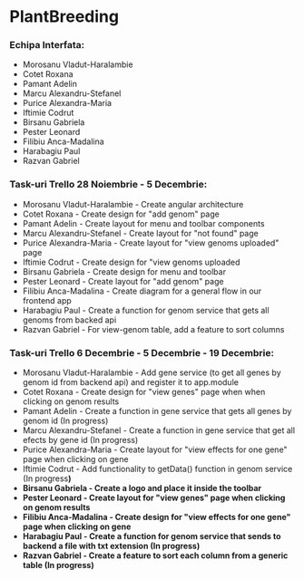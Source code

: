 # PlantBreeding

### Echipa Interfata:  
  * Morosanu Vladut-Haralambie
  * Cotet Roxana
  * Pamant Adelin
  * Marcu Alexandru-Stefanel
  * Purice Alexandra-Maria
  * Iftimie Codrut
  * Birsanu Gabriela
  * Pester Leonard
  * Filibiu Anca-Madalina
  * Harabagiu Paul
  * Razvan Gabriel

### Task-uri Trello 28 Noiembrie - 5 Decembrie:
  *  Morosanu Vladut-Haralambie - Create angular architecture
  *  Cotet Roxana - Create design for "add genom" page
  *  Pamant Adelin - Create layout for menu and toolbar components
  *  Marcu Alexandru-Stefanel - Create layout for "not found" page
  *  Purice Alexandra-Maria - Create layout for "view genoms uploaded" page
  *  Iftimie Codrut - Create design for "view genoms uploaded
  *  Birsanu Gabriela - Create design for menu and toolbar
  *  Pester Leonard - Create layout for "add genom" page
  *  Filibiu Anca-Madalina - Create diagram for a general flow in our frontend app
  *  Harabagiu Paul - Create a function for genom service that gets all genoms from backed api
  *  Razvan Gabriel - For view-genom table, add a feature to sort columns
  
### Task-uri Trello 6 Decembrie - 5 Decembrie - 19 Decembrie: 

  *  Morosanu Vladut-Haralambie - Add gene service (to get all genes by genom id from backend api) and register it to app.module
  *  Cotet Roxana - Create design for "view genes" page when when clicking on genom results
  *  Pamant Adelin - Create a function in gene service that gets all genes by genom id  (In progress)
  *  Marcu Alexandru-Stefanel - Create a function in gene service that get all efects by gene id (In progress)
  *  Purice Alexandra-Maria - Create layout for "view effects for one gene" page when clicking on gene
  *  Iftimie Codrut - Add functionality to getData() function in genom service (In progress<b>)
  *  Birsanu Gabriela - Create a logo and place it inside the toolbar
  *  Pester Leonard - Create layout for "view genes" page when clicking on genom results
  *  Filibiu Anca-Madalina - Create design for "view effects for one gene" page when clicking on gene
  *  Harabagiu Paul - Create a function for genom service that sends to backend a file with txt extension (In progress) 
  *  Razvan Gabriel - Create a feature to sort each column from a generic table (In progress) 
